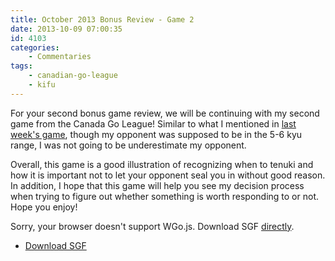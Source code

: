 ```yaml
---
title: October 2013 Bonus Review - Game 2
date: 2013-10-09 07:00:35
id: 4103
categories:
	- Commentaries
tags:
 	- canadian-go-league
	- kifu
---
```


For your second bonus game review, we will be continuing with my second game from the Canada Go League! Similar to what I mentioned in [last week's game](http://www.bengozen.com/october-2013-bonus-review-game-1/ "October 2013 Bonus Review — Game 1"), though my opponent was supposed to be in the 5-6 kyu range, I was not going to be underestimate my opponent.

Overall, this game is a good illustration of recognizing when to tenuki and how it is important not to let your opponent seal you in without good reason. In addition, I hope that this game will help you see my decision process when trying to figure out whether something is worth responding to or not. Hope you enjoy!

<article>
	<section data-wgo="/kifu/2013/2013.10.09-October-2013-Bonus-Review-Game-2.sgf" data-wgo-enablewheel="false" style="width: 100%">
	  <p>Sorry, your browser doesn't support WGo.js. Download SGF <a href="/kifu/2013/2013.10.09-October-2013-Bonus-Review-Game-2.sgf">directly</a>.</p>
	</section>
	<div><ul><li><a href="/kifu/2013/2013.10.09-October-2013-Bonus-Review-Game-2.sgf">Download SGF</a></li></ul></div>
</article>
